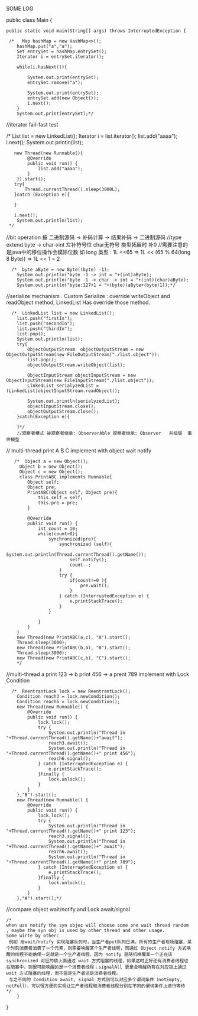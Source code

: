 SOME LOG


public class Main {

    public static void main(String[] args) throws InterruptedException {
    
     /*   Map hashMap = new HashMap<>();
        hashMap.put("a","a");
        Set entrySet = hashMap.entrySet();
        Iterator i = entrySet.iterator();

        while(i.hasNext()){
		
            System.out.print(entrySet);
            entrySet.remove("a");

            System.out.print(entrySet);
            entrySet.add(new Object());
            i.next();
        }
        System.out.print(entrySet);*/

//iterator fail-fast  test

   /*    List list = new LinkedList();
       Iterator i = list.iterator();
       list.add("aaaa");
       i.next();
       System.out.println(list);

       new Thread(new Runnable(){
            @Override
            public void run() {
                list.add("aaaa");
            }
        }).start();
       try{
           Thread.currentThread().sleep(3000L);
       }catch (Exception e){

       }

       i.next();
        System.out.println(list);
     */
//bit operation  按 二进制源码 -> 补码计算 -> 结果补码 -> 二进制源码
//type extend byte -> char->int  左补符号位 char无符号 类型拓展时 补0
//需要注意的是java中的移位操作会模除位数  如 long 类型  :   1L <<65  => 1L << (65 % 64(long 8 Byte)) => 1L << 1 = 2
  
      /*  byte aByte = new Byte((byte) -1);
        System.out.println("byte -1 -> int = "+(int)aByte);
        System.out.println("byte -1 -> char -> int = "+(int)(char)aByte);
        System.out.println("byte:127+1 = "+(byte)(aByte+(byte)1));*/

//serialize mechanism . Custom Serialize : override writeObject and readObject method, LinkedList Has override those method.
  
      /*  LinkedList list = new LinkedList();
        list.push("firstIn");
        list.push("secondIn");
        list.push("thirdIn");
        list.pop();
        System.out.println(list);
        try{
            ObjectOutputStream  objectOutputStream = new ObjectOutputStream(new FileOutputStream("./list.object"));
            list.pop();
            objectOutputStream.writeObject(list);

            ObjectInputStream objectInputStream = new ObjectInputStream(new FileInputStream("./list.object"));
            LinkedList serialyzedList = (LinkedList)objectInputStream.readObject();

            System.out.println(serialyzedList);
            objectInputStream.close();
            objectOutputStream.close();
        }catch(Exception e){

        }*/
        //观察者模式 被观察者继承: ObserverAble 观察者继承: Observer   升级版  事件模型

// multi-thread   print A B C  implement with object wait notify
  
       /*  Object a = new Object();
         Object b = new Object();
         Object c = new Object();
         class PrintABC implements Runnable{
            Object self;
            Object pre;
            PrintABC(Object self, Object pre){
                this.self = self;
                this.pre = pre;
            }

            @Override
            public void run() {
                int count = 10;
                while(count>0){
                    synchronized(pre){
                        synchronized (self){
                            System.out.println(Thread.currentThread().getName());
                            self.notify();
                            count--;
                        }
                        try {
                            if(count!=0 ){
                                pre.wait();
                            }
                        } catch (InterruptedException e) {
                            e.printStackTrace();
                        }
                    }

                }
            }
        }
        new Thread(new PrintABC(a,c), "A").start();
        Thread.sleep(3000);
        new Thread(new PrintABC(b,a), "B").start();
        Thread.sleep(3000);
        new Thread(new PrintABC(c,b), "C").start();
        */
//multi-thread a print 123 -> b print 456 -> a prent 789  implement with Lock Condition
   
      /*  ReentrantLock lock = new ReentrantLock();
        Condition reach3 = lock.newCondition();
        Condition reach6 = lock.newCondition();
        new Thread(new Runnable() {
            @Override
            public void run() {
                lock.lock();
                try {
                    System.out.println("Thread in "+Thread.currentThread().getName()+"await");
                    reach3.await();
                    System.out.println("Thread in "+Thread.currentThread().getName()+" print 456");
                    reach6.signal();
                } catch (InterruptedException e) {
                    e.printStackTrace();
                }finally {
                    lock.unlock();
                }
            }
        },"B").start();
        new Thread(new Runnable() {
            @Override
            public void run() {
                lock.lock();
                try {
                    System.out.println("Thread in "+Thread.currentThread().getName()+" print 123");
                    reach3.signal();
                    System.out.println("Thread in "+Thread.currentThread().getName()+" await");
                    reach6.await();
                    System.out.println("Thread in "+Thread.currentThread().getName()+" print 789");
                } catch (InterruptedException e) {
                    e.printStackTrace();
                }finally {
                    lock.unlock();
                }
            }
        },"A").start();*/
	
//compare  object wait/notify   and  Lock  await/signal   
 
	/*
	when use notify the syn objec will choose some one wait thread random , maybe the syn obj is used by other thread and other usage. 
	Some wirte by other:
   	 例如 用wait/notify 实现阻塞队列时，当生产者put队列已满，所有的生产者现场阻塞，某个时刻消费者消费了一个元素，则需要唤醒某个生产者线程，而通过 Object notify 方式唤醒的线程不能确保一定就是一个生产者线程，因为 notify 是随机唤醒某一个正在该 synchronized 对应的锁上面通过 wait 方式阻塞的线程，如果这时正好还有消费者线程也在阻塞中，则很可能唤醒的是一个消费者线程；signalAll 更是会唤醒所有在对应锁上通过 wait 方式阻塞的线程，而不管是生产者还是消费者线程。
   	 与之不同的 Condition await, signal 方式则可以对应多个谓词条件（notEmpty, notFull），可以很方便的实现让生产者线程和消费者线程分别在不同的谓词条件上进行等待
	*/	
        }

}


